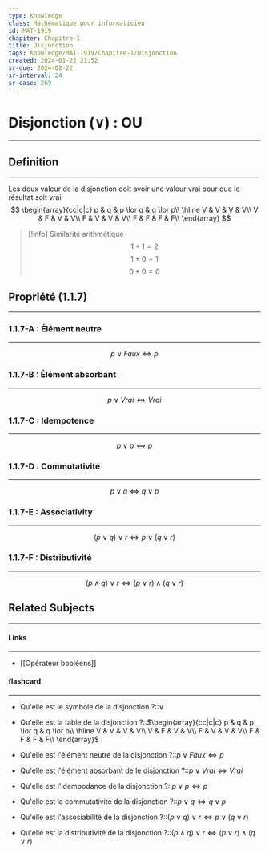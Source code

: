 ```yaml
---
type: Knowledge
class: Mathématique pour informaticien
id: MAT-1919
chapiter: Chapitre-1
title: Disjonction
tags: Knowledge/MAT-1919/Chapitre-1/Disjonction
created: 2024-01-22 21:52
sr-due: 2024-02-22
sr-interval: 24
sr-ease: 269
---
```

# Disjonction ($\lor$) : OU
----
## Definition
----
Les deux valeur de la disjonction doit avoir une valeur vrai pour que le résultat soit vrai
$$
\begin{array}{cc|c|c}
	p & q & p \lor q & q \lor p\\
\hline
V & V & V & V\\
V & F & V & V\\
F & V & V & V\\
F & F & F & F\\
\end{array}
$$
> [!info] Similarité arithmétique
> $$1 + 1 = 2$$
> $$1 + 0 = 1$$
> $$0 + 0 = 0$$

## Propriété (1.1.7)
----
### 1.1.7-A : Élément neutre
----
$$p \lor Faux \Leftrightarrow p$$
### 1.1.7-B : Élément absorbant
----
$$p \lor Vrai \Leftrightarrow Vrai$$
### 1.1.7-C : Idempotence
----
$$p \lor p \Leftrightarrow p$$

### 1.1.7-D : Commutativité
----
$$p \lor q \Leftrightarrow q \lor p $$

### 1.1.7-E : Associativity
----
$$(p \lor q) \lor r \Leftrightarrow p \lor (q \lor r)$$

### 1.1.7-F : Distributivité
----
$$(p \land q) \lor r \Leftrightarrow (p \lor r) \land (q \lor r)$$



## Related Subjects
----
#### Links
----
- [[Opérateur booléens]]
#### flashcard 
----
- Qu'elle est le symbole de la disjonction ?::$\lor$
<!--SR:!2024-04-19,48,250-->
- Qu'elle est la table de la disjonction ?::$\begin{array}{cc|c|c} p & q & p \lor q & q \lor p\\ \hline V & V & V & V\\ V & F & V & V\\ F & V & V & V\\ F & F & F & F\\ \end{array}$
<!--SR:!2024-06-04,94,270-->
- Qu'elle est l'élément neutre de la disjonction ?::$p \lor Faux \Leftrightarrow p$
<!--SR:!2024-03-05,3,229-->
- Qu'elle est l'élément absorbant de le disjonction ?::$p \lor Vrai \Leftrightarrow Vrai$
<!--SR:!2024-03-18,16,269-->
- Qu'elle est l'idempodance de la disjonction ?::$p \lor p \Leftrightarrow p$
<!--SR:!2024-03-17,15,269-->
- Qu'elle est la commutativité de la disjonction ?::$p \lor q \Leftrightarrow q \lor p$
<!--SR:!2024-03-05,3,229-->
- Qu'elle est l'assosiabilité de la disjonction ?::$(p \lor q) \lor r \Leftrightarrow p \lor (q \lor r)$
<!--SR:!2024-03-14,12,249-->
- Qu'elle est la distributivité de la disjonction ?::$(p \land q) \lor r \Leftrightarrow (p \lor r) \land (q \lor r)$
<!--SR:!2024-03-08,6,209-->